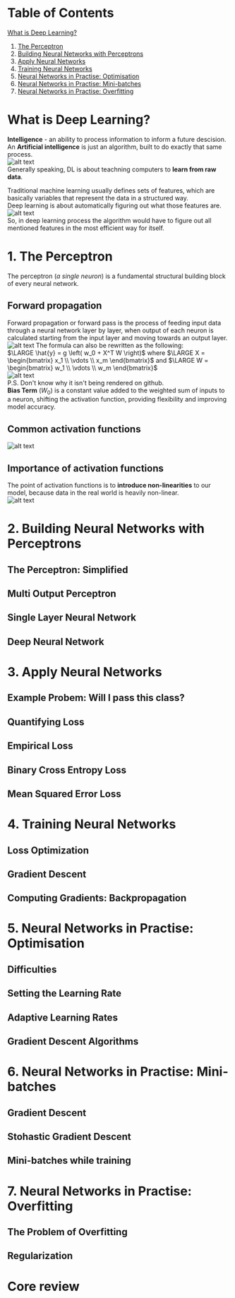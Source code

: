 # Table of Contents
   [What is Deep Learning?](#what-is-deep-learning)
1. [The Perceptron](#1-the-perceptron)
2. [Building Neural Networks with Perceptrons](#2-building-neural-networks-with-perceptrons)
3. [Apply Neural Networks](#3-apply-neural-networks)
4. [Training Neural Networks](#4-training-neural-networks)
5. [Neural Networks in Practise: Optimisation](#5-neural-networks-in-practise-optimisation)
6. [Neural Networks in Practise: Mini-batches](#6-neural-networks-in-practise-mini-batches)
7. [Neural Networks in Practise: Overfitting](#7-neural-networks-in-practise-overfitting)



# What is Deep Learning?
**Intelligence** - an ability to process information to inform a future descision. <br>
An **Artificial intelligence** is just an algorithm, built to do exactly that same process. <br>
![alt text](./img/1.png) <br>
Generally speaking, DL is about teachning computers to **learn from raw data**.

Traditional machine learning usually defines sets of features, which are basically variables that represent the data in a structured way. <br>
Deep learning is about automatically figuring out what those features are. <br>
![alt text](./img/2.png) <br>
So, in deep learning process the algorithm would have to figure out all mentioned features in the most efficient way for itself.

# 1. The Perceptron
The perceptron (*a single neuron*) is a fundamental structural building block of every neural network.
## Forward propagation
Forward propagation or forward pass is the process of feeding input data through a neural network layer by layer, when output of each neuron is calculated starting from the input layer and moving towards an output layer. <br>
![alt text](./img/3.png)
The formula can also be rewritten as the following: <br>
$\LARGE \hat{y} = g \left( w_0 + X^T W \right)$ where $\LARGE X = \begin{bmatrix} x_1 \\ \vdots \\ x_m \end{bmatrix}$ 
and $\LARGE W = \begin{bmatrix} w_1 \\ \vdots \\ w_m \end{bmatrix}$ <br>
![alt text](./img/6.png) <br>
P.S. Don't know why it isn't being rendered on github. <br>
**Bias Term** ($W_0$) is a constant value added to the weighted sum of inputs to a neuron, shifting the activation function, providing flexibility and improving model accuracy.  

## Common activation functions
![alt text](./img/4.png)
## Importance of activation functions
The point of activation functions is to **introduce non-linearities** to our model, because data in the real world is heavily non-linear. <br>
![alt text](./img/5.png)

# 2. Building Neural Networks with Perceptrons
## The Perceptron: Simplified
## Multi Output Perceptron
## Single Layer Neural Network
## Deep Neural Network

# 3. Apply Neural Networks
## Example Probem: Will I pass this class?
## Quantifying Loss
## Empirical Loss
## Binary Cross Entropy Loss
## Mean Squared Error Loss

# 4. Training Neural Networks
## Loss Optimization
## Gradient Descent
## Computing Gradients: Backpropagation

# 5. Neural Networks in Practise: Optimisation
## Difficulties
## Setting the Learning Rate
## Adaptive Learning Rates
## Gradient Descent Algorithms

# 6. Neural Networks in Practise: Mini-batches
## Gradient Descent
## Stohastic Gradient Descent
## Mini-batches while training

# 7. Neural Networks in Practise: Overfitting
## The Problem of Overfitting
## Regularization

# Core review 